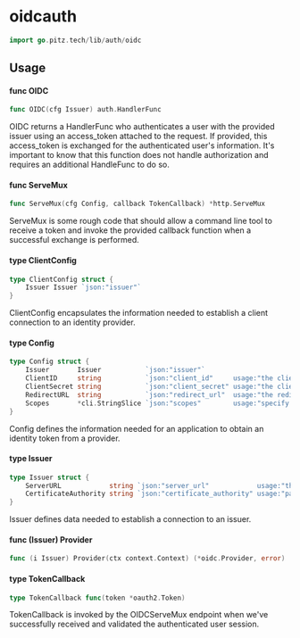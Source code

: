 # oidcauth




```go
import go.pitz.tech/lib/auth/oidc
```

## Usage

#### func  OIDC

```go
func OIDC(cfg Issuer) auth.HandlerFunc
```
OIDC returns a HandlerFunc who authenticates a user with the provided issuer
using an access_token attached to the request. If provided, this access_token is
exchanged for the authenticated user's information. It's important to know that
this function does not handle authorization and requires an additional
HandleFunc to do so.

#### func  ServeMux

```go
func ServeMux(cfg Config, callback TokenCallback) *http.ServeMux
```
ServeMux is some rough code that should allow a command line tool to receive a
token and invoke the provided callback function when a successful exchange is
performed.

#### type ClientConfig

```go
type ClientConfig struct {
	Issuer Issuer `json:"issuer"`
}
```

ClientConfig encapsulates the information needed to establish a client
connection to an identity provider.

#### type Config

```go
type Config struct {
	Issuer       Issuer           `json:"issuer"`
	ClientID     string           `json:"client_id"     usage:"the client_id associated with this service"`
	ClientSecret string           `json:"client_secret" usage:"the client_secret associated with this service"`
	RedirectURL  string           `json:"redirect_url"  usage:"the redirect_url used by this service to obtain a token"`
	Scopes       *cli.StringSlice `json:"scopes"        usage:"specify the scopes that this authorization requires"     default:"openid,profile,email"`
}
```

Config defines the information needed for an application to obtain an identity
token from a provider.

#### type Issuer

```go
type Issuer struct {
	ServerURL            string `json:"server_url"            usage:"the address of the server where user authentication is performed"`
	CertificateAuthority string `json:"certificate_authority" usage:"path pointing to a file containing the certificate authority data for the server"`
}
```

Issuer defines data needed to establish a connection to an issuer.

#### func (Issuer) Provider

```go
func (i Issuer) Provider(ctx context.Context) (*oidc.Provider, error)
```

#### type TokenCallback

```go
type TokenCallback func(token *oauth2.Token)
```

TokenCallback is invoked by the OIDCServeMux endpoint when we've successfully
received and validated the authenticated user session.
